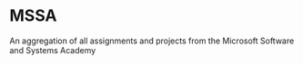 # MSSA
An aggregation of all assignments and projects from the Microsoft Software and Systems Academy
